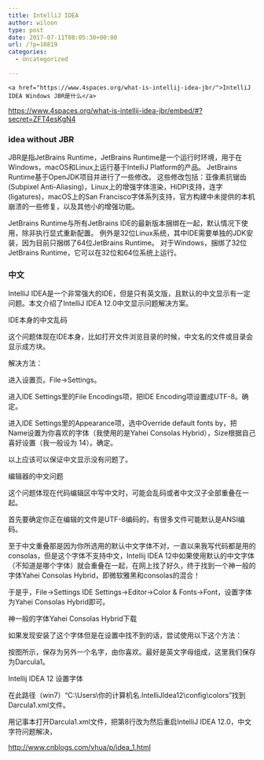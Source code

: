 ```yaml
---
title: IntelliJ IDEA
author: wiloon
type: post
date: 2017-07-11T08:05:30+00:00
url: /?p=10819
categories:
  - Uncategorized

---
```

    <a href="https://www.4spaces.org/what-is-intellij-idea-jbr/">IntelliJ IDEA Windows JBR是什么</a>

https://www.4spaces.org/what-is-intellij-idea-jbr/embed/#?secret=ZFT4esKgN4

### idea without JBR

JBR是指JetBrains Runtime，JetBrains Runtime是一个运行时环境，用于在Windows，macOS和Linux上运行基于IntelliJ Platform的产品。 JetBrains Runtime基于OpenJDK项目并进行了一些修改。 这些修改包括：亚像素抗锯齿(Subpixel Anti-Aliasing)，Linux上的增强字体渲染，HiDPI支持，连字(ligatures)，macOS上的San Francisco字体系列支持，官方构建中未提供的本机崩溃的一些修复，以及其他小的增强功能。

JetBrains Runtime与所有JetBrains IDE的最新版本捆绑在一起，默认情况下使用，除非执行显式重新配置。 例外是32位Linux系统，其中IDE需要单独的JDK安装，因为目前只捆绑了64位JetBrains Runtime。 对于Windows，捆绑了32位JetBrains Runtime，它可以在32位和64位系统上运行。

### 中文

IntelliJ IDEA是一个非常强大的IDE，但是只有英文版，且默认的中文显示有一定问题。本文介绍了IntelliJ IDEA 12.0中文显示问题解决方案。

IDE本身的中文乱码
  
这个问题体现在IDE本身，比如打开文件浏览目录的时候，中文名的文件或目录会显示成方块。
  
解决方法：

进入设置页。File->Settings。
  
进入IDE Settings里的File Encodings项，把IDE Encoding项设置成UTF-8。确定。
  
进入IDE Settings里的Appearance项，选中Override default fonts by，把Name设置为你喜欢的字体（我使用的是Yahei Consolas Hybrid），Size根据自己喜好设置（我一般设为 14）。确定。
  
以上应该可以保证中文显示没有问题了。

编辑器的中文问题
  
这个问题体现在代码编辑区中写中文时，可能会乱码或者中文汉子全部重叠在一起。
  
首先要确定你正在编辑的文件是UTF-8编码的，有很多文件可能默认是ANSI编码。

至于中文重叠那是因为你所选用的默认中文字体不对，一直以来我写代码都是用的consolas，但是这个字体不支持中文，Intellij IDEA 12中如果使用默认的中文字体（不知道是哪个字体）就会重叠在一起，在网上找了好久，终于找到一个神一般的字体Yahei Consolas Hybrid，即微软雅黑和consolas的混合！

于是乎，File->Settings IDE Settings->Editor->Color & Fonts->Font，设置字体为Yahei Consolas Hybrid即可。

神一般的字体Yahei Consolas Hybrid下载

如果发现安装了这个字体但是在设置中找不到的话，尝试使用以下这个方法：
  
按图所示，保存为另外一个名字，由你喜欢。最好是英文字母组成，这里我们保存为Darcula1。

Intellij IDEA 12 设置字体
  
在此路径（win7）“C:\Users\你的计算机名.IntelliJIdea12\config\colors”找到Darcula1.xml文件。
  
用记事本打开Darcula1.xml文件，把第8行改为然后重启IntelliJ IDEA 12.0，中文字符问题解决，
  
http://www.cnblogs.com/vhua/p/idea_1.html